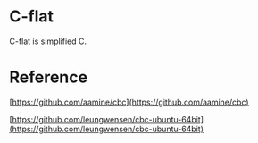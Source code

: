 # C-flat
C-flat is simplified C.

# Reference
[https://github.com/aamine/cbc](https://github.com/aamine/cbc)

[https://github.com/leungwensen/cbc-ubuntu-64bit](https://github.com/leungwensen/cbc-ubuntu-64bit)